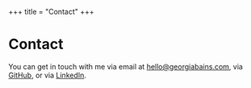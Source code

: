 +++
title = "Contact"
+++

# Contact

You can get in touch with me via email at <a href="mailto:hello@georgiabains.com">hello@georgiabains.com</a>, via <a href="https://github.com/georgiabains" rel="me">GitHub</a>, or via <a href="https://www.linkedin.com/in/georgia-bains/" rel="me">LinkedIn</a>.
